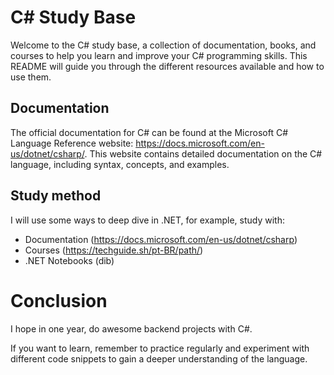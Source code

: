 # C# Study Base

Welcome to the C# study base, a collection of documentation, books, and courses to help you learn and improve your C# programming skills. This README will guide you through the different resources available and how to use them.

## Documentation

The official documentation for C# can be found at the Microsoft C# Language Reference website: https://docs.microsoft.com/en-us/dotnet/csharp/. This website contains detailed documentation on the C# language, including syntax, concepts, and examples.

## Study method

I will use some ways to deep dive in .NET, for example, study with:

- Documentation (https://docs.microsoft.com/en-us/dotnet/csharp)
- Courses (https://techguide.sh/pt-BR/path/)
- .NET Notebooks (dib)

# Conclusion

I hope in one year, do awesome backend projects with C#.

If you want to learn, remember to practice regularly and experiment with different code snippets to gain a deeper understanding of the language.
